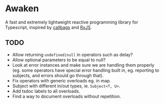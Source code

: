 # Awaken

A fast and extremely lightweight reactive programming library for Typescript, inspired by [callbags](https://github.com/callbag/callbag) and [RxJS](https://github.com/ReactiveX/rxjs).

## TODO

- Allow returning `undefined|null` in operators such as delay?
- Allow optional parameters to be equal to null?
- Look at error instances and make sure we are handling them properly (eg. some operators have special error handling built in, eg. reporting to subjects, and errors should go through that).
- Fix operators with generic overloads eg. in map.
- Subject with different in/out types, ie. `Subject<T, U>`.
- Add tsdoc labels to all overloads.
- Find a way to document overloads without repetition.
